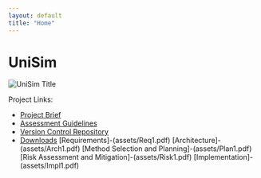```yaml
---
layout: default
title: "Home"
---
```


# UniSim

![UniSim Title](assets/images/title.png)

Project Links:

- [Project Brief](assets/project_brief.pdf)
- [Assessment Guidelines](assets/group_assessment.pdf)
- [Version Control Repository](https://github.com/zydezu/unisim)
- [Downloads](https://github.com/zydezu/unisim/actions/runs/11771122307)
[Requirements]-(assets/Req1.pdf)
[Architecture]-(assets/Arch1.pdf)
[Method Selection and Planning]-(assets/Plan1.pdf)
[Risk Assessment and Mitigation]-(assets/Risk1.pdf)
[Implementation]-(assets/Impl1.pdf)